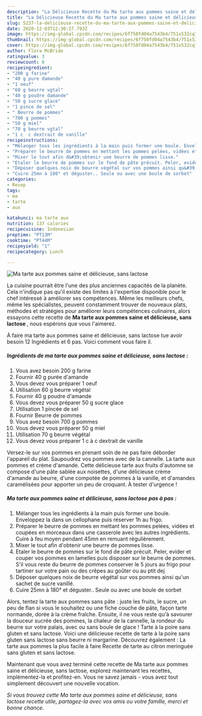 ```yaml
---
description: "La Délicieuse Recette du Ma tarte aux pommes saine et délicieuse, sans lactose"
title: "La Délicieuse Recette du Ma tarte aux pommes saine et délicieuse, sans lactose"
slug: 5237-la-delicieuse-recette-du-ma-tarte-aux-pommes-saine-et-delicieuse-sans-lactose
date: 2020-12-03T12:30:27.793Z
image: https://img-global.cpcdn.com/recipes/6f750fd04a7543b4/751x532cq70/ma-tarte-aux-pommes-saine-et-delicieuse-sans-lactose-photo-principale-de-la-recette.jpg
thumbnail: https://img-global.cpcdn.com/recipes/6f750fd04a7543b4/751x532cq70/ma-tarte-aux-pommes-saine-et-delicieuse-sans-lactose-photo-principale-de-la-recette.jpg
cover: https://img-global.cpcdn.com/recipes/6f750fd04a7543b4/751x532cq70/ma-tarte-aux-pommes-saine-et-delicieuse-sans-lactose-photo-principale-de-la-recette.jpg
author: Flora McBride
ratingvalue: 3
reviewcount: 8
recipeingredient:
- "200 g farine"
- "40 g pure damande"
- "1 oeuf"
- "60 g beurre vgtal"
- "40 g poudre damande"
- "50 g sucre glace"
- "1 pince de sel"
- " Beurre de pommes"
- "700 g pommes"
- "50 g miel"
- "70 g beurre vgtal"
- "1 c  c dextrait de vanille"
recipeinstructions:
- "Mélanger tous les ingrédients à la main puis former une boule. Enveloppez la dans un cellophane puis réserver 1h au frigo."
- "Préparer le beurre de pommes en mettant les pommes pelées, vidées et coupées en morceaux dans une casserole avec les autres ingrédients. Cuire à feu moyen pendant 45mn en remuant régulièrement."
- "Mixer le tout afin d&#39;obtenir une beurre de pommes lisse."
- "Etaler le beurre de pommes sur le fond de pâte précuit. Peler, evider et couper vos pommes en lamelles puis disposer sur le beurre de pommes. S&#39;il vous reste du beurre de pommes conserver le 5 jours au frigo pour tartiner sur votre pain ou des crêpes au goûter ou au ptit dej"
- "Déposer quelques noix de beurre végétal sur vos pommes ainsi qu&#39;un sachet de sucre vanillé."
- "Cuire 25mn à 180° et déguster.. Seule ou avec une boule de sorbet"
categories:
- Resep
tags:
- ma
- tarte
- aux

katakunci: ma tarte aux 
nutrition: 137 calories
recipecuisine: Indonesian
preptime: "PT13M"
cooktime: "PT44M"
recipeyield: "1"
recipecategory: Lunch

---
```



![Ma tarte aux pommes saine et délicieuse, sans lactose](https://img-global.cpcdn.com/recipes/6f750fd04a7543b4/751x532cq70/ma-tarte-aux-pommes-saine-et-delicieuse-sans-lactose-photo-principale-de-la-recette.jpg)

La cuisine pourrait être l'une des plus anciennes capacités de la planète. Cela n'indique pas qu'il existe des limites à l'expertise disponible pour le chef intéressé à améliorer ses compétences. Même les meilleurs chefs, même les spécialistes, peuvent constamment trouver de nouveaux plats, méthodes et stratégies pour améliorer leurs compétences culinaires, alors essayons cette recette de <strong> Ma tarte aux pommes saine et délicieuse, sans lactose </strong>, nous espérons que vous l'aimerez.

<!--inarticleads1-->

À faire ma tarte aux pommes saine et délicieuse, sans lactose tue avoir besoin 12 Ingrédients et 6 pas. Voici comment vous faire il.

##### Ingrédients de ma tarte aux pommes saine et délicieuse, sans lactose :

1. Vous avez besoin 200 g farine
1. Fournir 40 g purée d&#39;amande
1. Vous devez vous préparer 1 oeuf
1. Utilisation 60 g beurre végétal
1. Fournir 40 g poudre d&#39;amande
1. Vous devez vous préparer 50 g sucre glace
1. Utilisation 1 pincée de sel
1. Fournir  Beurre de pommes
1. Vous avez besoin 700 g pommes
1. Vous devez vous préparer 50 g miel
1. Utilisation 70 g beurre végétal
1. Vous devez vous préparer 1 c à c dextrait de vanille


Versez-le sur vos pommes en prenant soin de ne pas faire déborder l&#39;appareil du plat. Saupoudrez vos pommes avec de la cannelle. La tarte aux pommes et crème d&#39;amande. Cette délicieuse tarte aux fruits d&#39;automne se compose d&#39;une pâte sablée aux noisettes, d&#39;une délicieuse crème d&#39;amande au beurre, d&#39;une compotée de pommes à la vanille, et d&#39;amandes caramélisées pour apporter un peu de croquant. À tester d&#39;urgence ! 

<!--inarticleads2-->

##### Ma tarte aux pommes saine et délicieuse, sans lactose pas à pas :

1. Mélanger tous les ingrédients à la main puis former une boule. Enveloppez la dans un cellophane puis réserver 1h au frigo.
1. Préparer le beurre de pommes en mettant les pommes pelées, vidées et coupées en morceaux dans une casserole avec les autres ingrédients. Cuire à feu moyen pendant 45mn en remuant régulièrement.
1. Mixer le tout afin d&#39;obtenir une beurre de pommes lisse.
1. Etaler le beurre de pommes sur le fond de pâte précuit. Peler, evider et couper vos pommes en lamelles puis disposer sur le beurre de pommes. S&#39;il vous reste du beurre de pommes conserver le 5 jours au frigo pour tartiner sur votre pain ou des crêpes au goûter ou au ptit dej
1. Déposer quelques noix de beurre végétal sur vos pommes ainsi qu&#39;un sachet de sucre vanillé.
1. Cuire 25mn à 180° et déguster.. Seule ou avec une boule de sorbet


Alors, tentez la tarte aux pommes sans pâte : juste les fruits, le sucre, un peu de flan si vous le souhaitez ou une fiche couche de pâte, façon tarte normande, dorée à la crème fraîche. Ensuite, il ne vous reste qu&#39;à savourer la douceur sucrée des pommes, la chaleur de la cannelle, la rondeur du beurre sur votre palais, avec ou sans boule de glace ! Tarte à la poire sans gluten et sans lactose. Voici une délicieuse recette de tarte à la poire sans gluten sans lactose sans beurre ni margarine. Découvrez également : La tarte aux pommes la plus facile à faire Recette de tarte au citron meringuée sans gluten et sans lactose. 

<!--inarticleads1-->

<p>
Maintenant que vous avez terminé cette recette de Ma tarte aux pommes saine et délicieuse, sans lactose, explorez maintenant les recettes, implémentez-la et profitez-en. Vous ne savez jamais - vous avez tout simplement découvert une nouvelle vocation.
</p>

<p>
<i>Si vous trouvez cette Ma tarte aux pommes saine et délicieuse, sans lactose recette utile, partagez-la avec vos amis ou votre famille, merci et bonne chance.</i>
</p>
